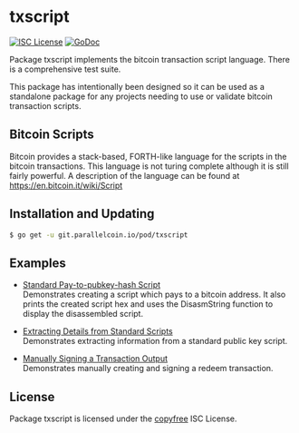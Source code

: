 # txscript

[![ISC License](http://img.shields.io/badge/license-ISC-blue.svg)](http://copyfree.org)
[![GoDoc](https://godoc.org/git.parallelcoin.io/pod/txscript?status.png)](http://godoc.org/git.parallelcoin.io/pod/txscript)

Package txscript implements the bitcoin transaction script language. There is a comprehensive test suite.

This package has intentionally been designed so it can be used as a standalone package for any projects needing to use or validate bitcoin transaction scripts.

## Bitcoin Scripts

Bitcoin provides a stack-based, FORTH-like language for the scripts in the bitcoin transactions. This language is not turing complete although it is still fairly powerful. A description of the language can be found at https://en.bitcoin.it/wiki/Script

## Installation and Updating

```bash
$ go get -u git.parallelcoin.io/pod/txscript
```

## Examples

- [Standard Pay-to-pubkey-hash Script](http://godoc.org/git.parallelcoin.io/pod/txscript#example-PayToAddrScript)  
  Demonstrates creating a script which pays to a bitcoin address. It also prints the created script hex and uses the DisasmString function to display the disassembled script.

- [Extracting Details from Standard Scripts](http://godoc.org/git.parallelcoin.io/pod/txscript#example-ExtractPkScriptAddrs)  
  Demonstrates extracting information from a standard public key script.

- [Manually Signing a Transaction Output](http://godoc.org/git.parallelcoin.io/pod/txscript#example-SignTxOutput)  
  Demonstrates manually creating and signing a redeem transaction.

## License

Package txscript is licensed under the [copyfree](http://copyfree.org) ISC License.
